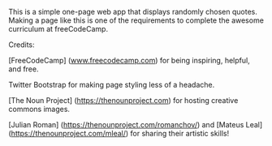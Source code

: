 This is a simple one-page web app that displays randomly chosen quotes.
Making a page like this is one of the requirements to complete the awesome
curriculum at freeCodeCamp.

Credits: 

[FreeCodeCamp] (www.freecodecamp.com) for being inspiring, helpful, and free.

Twitter Bootstrap for making page styling less of a headache.

[The Noun Project] (https://thenounproject.com) for hosting creative commons images.

[Julian Roman] (https://thenounproject.com/romanchov/) and [Mateus Leal] (https://thenounproject.com/mleal/) for sharing their artistic skills!
	

